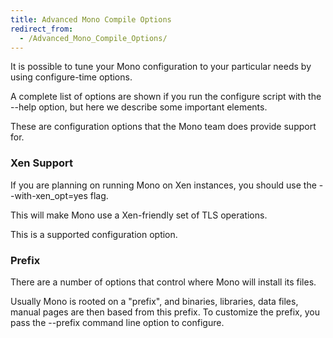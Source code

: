 ```yaml
---
title: Advanced Mono Compile Options
redirect_from:
  - /Advanced_Mono_Compile_Options/
---
```


It is possible to tune your Mono configuration to your particular needs by using configure-time options.

A complete list of options are shown if you run the configure script with the --help option, but here we describe some important elements.

These are configuration options that the Mono team does provide support for.

### Xen Support

If you are planning on running Mono on Xen instances, you should use the --with-xen\_opt=yes flag.

This will make Mono use a Xen-friendly set of TLS operations.

This is a supported configuration option.

### Prefix

There are a number of options that control where Mono will install its files.

Usually Mono is rooted on a "prefix", and binaries, libraries, data files, manual pages are then based from this prefix. To customize the prefix, you pass the --prefix command line option to configure.

